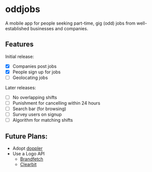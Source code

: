 # oddjobs

A mobile app for people seeking part-time, gig (odd) jobs from well-established businesses and companies.

## Features

Initial release:

- [X] Companies post jobs
- [X] People sign up for jobs
- [ ] Geolocating jobs

Later releases: 

- [ ] No overlapping shifts
- [ ] Punishment for cancelling within 24 hours
- [ ] Search bar (for browsing)
- [ ] Survey users on signup
- [ ] Algorithm for matching shifts

## Future Plans:

- Adopt [doppler](https://docs.doppler.com/docs/install-cli)
- Use a Logo API 
    - [Brandfetch](https://brandfetch.com/developers/logo-api)
    - [Clearbit](https://clearbit.com/logo)